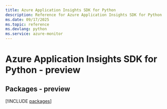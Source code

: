 ```yaml
---
title: Azure Application Insights SDK for Python
description: Reference for Azure Application Insights SDK for Python
ms.date: 09/17/2025
ms.topic: reference
ms.devlang: python
ms.service: azure-monitor
---
```

# Azure Application Insights SDK for Python - preview
## Packages - preview
[!INCLUDE [packages](application-insights-index.md)]